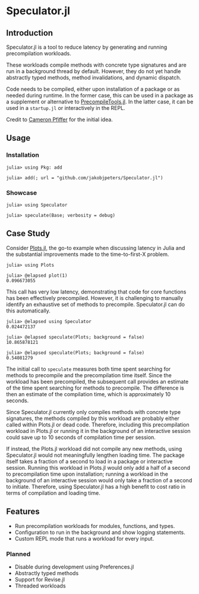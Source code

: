 
# Speculator.jl

## Introduction

Speculator.jl is a tool to reduce latency by generating and running precompilation workloads.

These workloads compile methods with concrete type
signatures and are run in a background thread by default.
However, they do not yet handle abstractly typed methods,
method invalidations, and dynamic dispatch.

Code needs to be compiled, either upon installation of a package or as needed during runtime.
In the former case, this can be used in a package as a supplement or alternative to
[PrecompileTools.jl](https://github.com/JuliaLang/PrecompileTools.jl).
In the latter case, it can be used in a `startup.jl` or interactively in the REPL.

Credit to [Cameron Pfiffer](https://github.com/cpfiffer) for the initial idea.

## Usage

### Installation

```julia-repl
julia> using Pkg: add

julia> add(; url = "github.com/jakobjpeters/Speculator.jl")
```

### Showcase

```julia-repl
julia> using Speculator

julia> speculate(Base; verbosity = debug)
```

## Case Study

Consider [Plots.jl](https://github.com/JuliaPlots/Plots.jl), the go-to example when discussing
latency in Julia and the substantial improvements made to the time-to-first-X problem.

```julia-repl
julia> using Plots

julia> @elapsed plot(1)
0.096673055
```

This call has very low latency, demonstrating that code
for core functions has been effectively precompiled.
However, it is challenging to manually identify an exhaustive set of methods to precompile.
Speculator.jl can do this automatically.

```julia-repl
julia> @elapsed using Speculator
0.024472137

julia> @elapsed speculate(Plots; background = false)
10.865878121

julia> @elapsed speculate(Plots; background = false)
0.54081279
```

The initial call to `speculate` measures both time spent searching
for methods to precompile and the precompilation time itself.
Since the workload has been precompiled, the subsequent call provides
an estimate of the time spent searching for methods to precompile.
The difference is then an estimate of the compilation time,
which is approximately 10 seconds.

Since Speculator.jl currently only compiles methods with concrete type signatures, the
methods compiled by this workload are probably either called within Plots.jl or dead code.
Therefore, including this precompilation workload in Plots.jl or running it in the background
of an interactive session could save up to 10 seconds of compilation time per session.

If instead, the Plots.jl workload did not compile any new methods,
using Speculator.jl would not meaningfully lengthen loading time.
The package itself takes a fraction of a second to load in a package or interactive session.
Running this workload in Plots.jl would only add a half of a second to
precompilation time upon installation; running a workload in the background
of an interactive session would only take a fraction of a second to initiate.
Therefore, using Speculator.jl has a high benefit to
cost ratio in terms of compilation and loading time.

## Features

- Run precompilation workloads for modules, functions, and types.
- Configuration to run in the background and show logging statements.
- Custom REPL mode that runs a workload for every input.

### Planned

- Disable during development using Preferences.jl
- Abstractly typed methods
- Support for Revise.jl
- Threaded workloads
